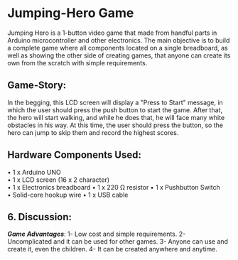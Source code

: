 # Jumping-Hero Game
Jumping Hero is a 1-button video game that made from handful parts in Arduino microcontroller and other electronics. 
The main objective is to build a complete game where all components located on a single breadboard, as well as showing the other side of creating games, that anyone can create its own from the scratch with simple requirements.

## Game-Story:
In the begging, this LCD screen will display a "Press to Start" message, in which the user should press the push button to start the game. After that, the hero will start walking, and while he does that, he will face many white obstacles in his way. At this time,  the user should press the button, so the hero can jump to skip them and record the highest scores.

## Hardware Components Used:
•	1 x Arduino UNO                   
•	1 x LCD screen (16 x 2 character)  
•	1 x   Electronics breadboard 
•	1 x 220 Ω resistor 
•	1 x Pushbutton Switch  
•	Solid-core hookup wire 
•	1 x USB cable  

## 6.	Discussion:
**_Game Advantages_**: 
1- Low cost and simple requirements.
2- Uncomplicated and it can be used for other games.
3- Anyone can use and create it, even the children.
4- It can be created anywhere and anytime.

